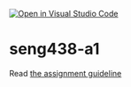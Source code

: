 [![Open in Visual Studio Code](https://classroom.github.com/assets/open-in-vscode-718a45dd9cf7e7f842a935f5ebbe5719a5e09af4491e668f4dbf3b35d5cca122.svg)](https://classroom.github.com/online_ide?assignment_repo_id=13461148&assignment_repo_type=AssignmentRepo)
# seng438-a1

Read [the assignment guideline](seng438-a1.md) 
